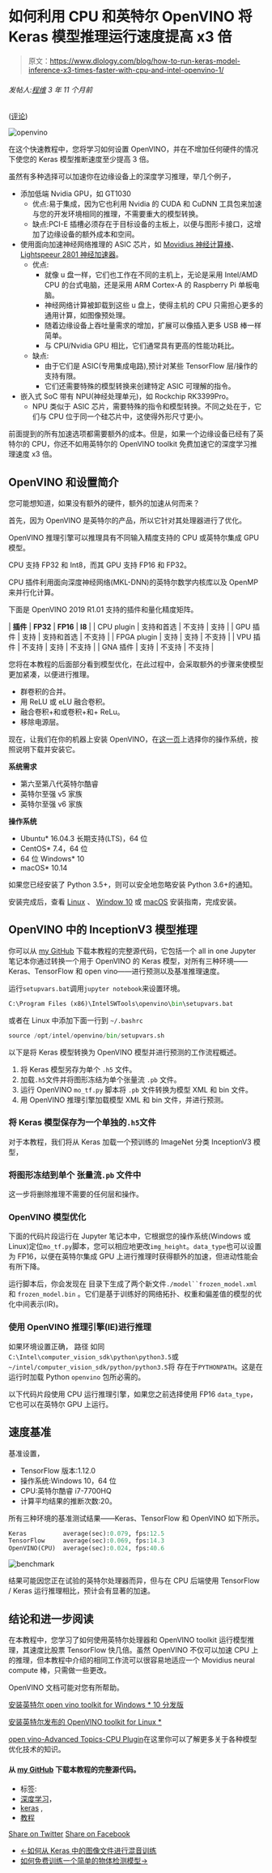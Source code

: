 # 如何利用 CPU 和英特尔 OpenVINO 将 Keras 模型推理运行速度提高 x3 倍

> 原文：<https://www.dlology.com/blog/how-to-run-keras-model-inference-x3-times-faster-with-cpu-and-intel-openvino-1/>

###### 发帖人:[程维](/blog/author/Chengwei/) 3 年 11 个月前

([评论](/blog/how-to-run-keras-model-inference-x3-times-faster-with-cpu-and-intel-openvino-1/#disqus_thread))

![openvino](img/c0224978e1e50be5678dd03508a3fb71.png)

在这个快速教程中，您将学习如何设置 OpenVINO，并在不增加任何硬件的情况下使您的 Keras 模型推断速度至少提高 3 倍。

虽然有多种选择可以加速你在边缘设备上的深度学习推理，举几个例子，

*   添加低端 Nvidia GPU，如 GT1030
    *   优点:易于集成，因为它也利用 Nvidia 的 CUDA 和 CuDNN 工具包来加速与您的开发环境相同的推理，不需要重大的模型转换。
    *   缺点:PCI-E 插槽必须存在于目标设备的主板上，以便与图形卡接口，这增加了边缘设备的额外成本和空间。
*   使用面向加速神经网络推理的 ASIC 芯片，如 [Movidius 神经计算棒](https://software.intel.com/en-us/movidius-ncs)、 [Lightspeeur 2801 神经加速器](https://www.gyrfalcontech.ai/solutions/2801s/)。
    *   优点:
        *   就像 u 盘一样，它们也工作在不同的主机上，无论是采用 Intel/AMD CPU 的台式电脑，还是采用 ARM Cortex-A 的 Raspberry Pi 单板电脑。
        *   神经网络计算被卸载到这些 u 盘上，使得主机的 CPU 只需担心更多的通用计算，如图像预处理。
        *   随着边缘设备上吞吐量需求的增加，扩展可以像插入更多 USB 棒一样简单。
        *   与 CPU/Nvidia GPU 相比，它们通常具有更高的性能功耗比。
    *   缺点:
        *   由于它们是 ASIC(专用集成电路),预计对某些 TensorFlow 层/操作的支持有限。
        *   它们还需要特殊的模型转换来创建特定 ASIC 可理解的指令。
*   嵌入式 SoC 带有 NPU(神经处理单元)，如 Rockchip RK3399Pro。
    *   NPU 类似于 ASIC 芯片，需要特殊的指令和模型转换。不同之处在于，它们与 CPU 位于同一个硅芯片中，这使得外形尺寸更小。

前面提到的所有加速选项都需要额外的成本。但是，如果一个边缘设备已经有了英特尔的 CPU，你还不如用英特尔的 OpenVINO toolkit 免费加速它的深度学习推理速度 x3 倍。

## OpenVINO 和设置简介

您可能想知道，如果没有额外的硬件，额外的加速从何而来？

首先，因为 OpenVINO 是英特尔的产品，所以它针对其处理器进行了优化。

OpenVINO 推理引擎可以推理具有不同输入精度支持的 CPU 或英特尔集成 GPU 模型。

CPU 支持 FP32 和 Int8，而其 GPU 支持 FP16 和 FP32。

CPU 插件利用面向深度神经网络(MKL-DNN)的英特尔数学内核库以及 OpenMP 来并行化计算。

下面是 OpenVINO 2019 R1.01 支持的插件和量化精度矩阵。

| **插件** | **FP32** | **FP16** | **I8** |
| CPU plugin | 支持和首选 | 不支持 | 支持 |
| GPU 插件 | 支持 | 支持和首选 | 不支持 |
| FPGA plugin | 支持 | 支持 | 不支持 |
| VPU 插件 | 不支持 | 支持 | 不支持 |
| GNA 插件 | 支持 | 不支持 | 不支持 |

您将在本教程的后面部分看到模型优化，在此过程中，会采取额外的步骤来使模型更加紧凑，以便进行推理。

*   群卷积的合并。
*   用 ReLU 或 eLU 融合卷积。
*   融合卷积+和或卷积+和+ ReLu。
*   移除电源层。

现在，让我们在你的机器上安装 OpenVINO，在[这一页](https://software.intel.com/en-us/openvino-toolkit/choose-download)上选择你的操作系统，按照说明下载并安装它。

**系统需求**

*   第六至第八代英特尔酷睿
*   英特尔至强 v5 家族
*   英特尔至强 v6 家族

**操作系统**

*   Ubuntu* 16.04.3 长期支持(LTS)，64 位
*   CentOS* 7.4，64 位
*   64 位 Windows* 10
*   macOS* 10.14

如果您已经安装了 Python 3.5+，则可以安全地忽略安装 Python 3.6+的通知。

安装完成后，查看 [Linux](https://docs.openvinotoolkit.org/2019_R1/_docs_install_guides_installing_openvino_linux.html) 、 [Window 10](https://docs.openvinotoolkit.org/2019_R1/_docs_install_guides_installing_openvino_windows.html) 或 [macOS](https://docs.openvinotoolkit.org/2019_R1/_docs_install_guides_installing_openvino_macos.html) 安装指南，完成安装。

## OpenVINO 中的 InceptionV3 模型推理

你可以从 [my GitHub](https://github.com/Tony607/keras_openvino) 下载本教程的完整源代码，它包括一个 all in one Jupyter 笔记本你通过转换一个用于 OpenVINO 的 Keras 模型，对所有三种环境——Keras、TensorFlow 和 open vino——进行预测以及基准推理速度。

运行`setupvars.bat`调用`jupyter notebook`来设置环境。

```py
C:\Program Files (x86)\IntelSWTools\openvino\bin\setupvars.bat 
```

或者在 Linux 中添加下面一行到  `~/.bashrc`

```py
source /opt/intel/openvino/bin/setupvars.sh
```

以下是将 Keras 模型转换为 OpenVINO 模型并进行预测的工作流程概述。

1.  将 Keras 模型另存为单个 `.h5` 文件。
2.  加载`.h5`文件并将图形冻结为单个张量流 `.pb` 文件。
3.  运行 OpenVINO `mo_tf.py` 脚本将 `.pb` 文件转换为模型 XML 和 bin 文件。
4.  用 OpenVINO 推理引擎加载模型 XML 和 bin 文件，并进行预测。

### 将 Keras 模型保存为一个单独的`.h5`文件

对于本教程，我们将从 Keras 加载一个预训练的 ImageNet 分类 InceptionV3 模型，

### 将图形冻结到单个  张量流`.pb` 文件中

这一步将删除推理不需要的任何层和操作。

### OpenVINO 模型优化

下面的代码片段运行在 Jupyter 笔记本中，它根据您的操作系统(Windows 或 Linux)定位`mo_tf.py`脚本，您可以相应地更改`img_height`。`data_type`也可以设置为 FP16，以便在英特尔集成 GPU 上进行推理时获得额外的加速，但进动性能会有所下降。

运行脚本后，你会发现在 目录下生成了两个新文件`./model``frozen_model.xml`和 `frozen_model.bin` 。它们是基于训练好的网络拓扑、权重和偏差值的模型的优化中间表示(IR)。

### 使用 OpenVINO 推理引擎(IE)进行推理

如果环境设置正确， 路径 如同`C:\Intel\computer_vision_sdk\python\python3.5`或`~/intel/computer_vision_sdk/python/python3.5`将 存在于`PYTHONPATH`。这是在运行时加载 Python `openvino` 包所必需的。

以下代码片段使用 CPU 运行推理引擎，如果您之前选择使用 FP16 `data_type`，它也可以在英特尔 GPU 上运行。

## 速度基准

基准设置，

*   TensorFlow 版本:1.12.0
*   操作系统:Windows 10，64 位
*   CPU:英特尔酷睿 i7-7700HQ
*   计算平均结果的推断次数:20。

所有三种环境的基准测试结果——Keras、TensorFlow 和 OpenVINO 如下所示。

```py
Keras          average(sec):0.079, fps:12.5
TensorFlow     average(sec):0.069, fps:14.3
OpenVINO(CPU)  average(sec):0.024, fps:40.6
```

![benchmark](img/cca8c654474e7b4c3fa2b43382d2cd35.png)

结果可能因您正在试验的英特尔处理器而异，但与在 CPU 后端使用 TensorFlow / Keras 运行推理相比，预计会有显著的加速。

## 结论和进一步阅读

在本教程中，您学习了如何使用英特尔处理器和 OpenVINO toolkit 运行模型推理，其速度比股票 TensorFlow 快几倍。虽然 OpenVINO 不仅可以加速 CPU 上的推理，但本教程中介绍的相同工作流可以很容易地适应一个 Movidius neural compute 棒，只需做一些更改。

OpenVINO 文档可能对您有所帮助。

[安装英特尔 open vino toolkit for Windows * 10 分发版](https://software.intel.com/en-us/articles/OpenVINO-Install-Windows)

[安装英特尔发布的 OpenVINO toolkit for Linux *](https://software.intel.com/en-us/articles/OpenVINO-Install-Linux)

[open vino-Advanced Topics-CPU Plugin](https://software.intel.com/en-us/articles/OpenVINO-InferEngine#inpage-nav-8-2-2)在这里你可以了解更多关于各种模型优化技术的知识。

#### 从 [my GitHub](https://github.com/Tony607/keras_openvino) 下载本教程的完整源代码。

*   标签:
*   [深度学习](/blog/tag/deep-learning/)，
*   [keras](/blog/tag/keras/) ,
*   [教程](/blog/tag/tutorial/)

[Share on Twitter](https://twitter.com/intent/tweet?url=https%3A//www.dlology.com/blog/how-to-run-keras-model-inference-x3-times-faster-with-cpu-and-intel-openvino-1/&text=How%20to%20run%20Keras%20model%20inference%20x3%20times%20faster%20with%20CPU%20and%20Intel%20OpenVINO) [Share on Facebook](https://www.facebook.com/sharer/sharer.php?u=https://www.dlology.com/blog/how-to-run-keras-model-inference-x3-times-faster-with-cpu-and-intel-openvino-1/)

*   [←如何从 Keras 中的图像文件进行混音训练](/blog/how-to-do-mixup-training-from-image-files-in-keras/)
*   [如何免费训练一个简单的物体检测模型→](/blog/how-to-train-an-object-detection-model-easy-for-free/)